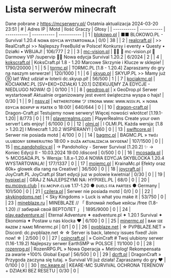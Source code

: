 
# Lista serwerów minecraft
Dane pobrane z https://mcserwery.pl/
Ostatnia aktualizacja 2024-03-20 23:51
| # | Adres IP | Motd | Ilość Graczy | Głosy |
| ----------- | ----------- | ----------- | ----------- | ----------- |
| 1 | 	[blokowo.pl](https://mcserwery.pl/serwery/minecraft/98/) | ■■ BLOKOWO.PL - Survival 1.20.4 ɴᴏᴡᴀ ᴇᴅʏᴄᴊᴀ ᴡʏꜱᴛᴀʀᴛᴏᴡᴀʟᴀ | 0/0 | 38 |
| 2 | 	[realcraft.pl](https://mcserwery.pl/serwery/minecraft/63/) | >> RealCraft.pl >> Najlepszy FreeBuild w Polsce! Konkursy i eventy • Questy • Działki • WBIJAJ! | 106/777 | 2 |
| 3 | 	[mc-vision.pl](https://mcserwery.pl/serwery/minecraft/211/) |   mc-vision.pl  Darmowy VIP /supervip   Nowa edycja Survival 1.20.2  | 6/2024 | 2 |
| 4 | 	[kokscraft.pl](https://mcserwery.pl/serwery/minecraft/1/) | KoksCraft.pl 1.8 - 1.20 Marcowe Skrzynie i Klucze w sklepie! | 1790/20000 | 1 |
| 5 | 	[tormc.pl](https://mcserwery.pl/serwery/minecraft/35/) | TORMC.PL [1.8 - 1.20.4] Zapraszamy do gry na naszym serwerze! | 120/1000 | 1 |
| 6 | 	[skyup.pl](https://mcserwery.pl/serwery/minecraft/57/) | SKYUP.PL >> Mamy już ➈ lat! Weź udział w loterii dc.skyup.pl! | 56/500 | 1 |
| 7 | 	[kociakmc.pl](https://mcserwery.pl/serwery/minecraft/213/) | KOCIAKMC.PL [SV+EKO+DZIAŁKI 1.20.1] DZIEKUJĘMY ZA EDYCJE - NIEDLUGO NOWA! 😊 | 0/100 | 1 |
| 8 | 	[geodrop.pl](https://mcserwery.pl/serwery/minecraft/217/) | x GeoDrop.pl Serwer wystartował! Aktualnie organizowany jest event świąteczna wyspa o hajs! | 0/30 | 1 |
| 9 | 	[nssv.pl](https://mcserwery.pl/serwery/minecraft/4/) | ɴᴇᴛʜᴇʀꜱᴛᴏʀᴍ ツ ꜱᴛʀᴏɴᴀ ᴡᴡᴡ: ᴡᴡᴡ.ɴꜱꜱᴠ.ᴘʟ × ɴᴏᴡᴀ ᴇᴅʏᴄᴊᴀ ʙᴏxᴘᴠᴘ ᴡ ᴘɪᴀᴛᴇᴋ ᴏ 18:00! | 640/644 | 0 |
| 10 | 	[dragon-craft.pl](https://mcserwery.pl/serwery/minecraft/49/) | Dragon-Craft.pl Testujemy nowe serwery! Więcej nowości wkrótce! [1.19.1-1.20] | 8/773 | 0 |
| 11 | 	[playerrealms.com](https://mcserwery.pl/serwery/minecraft/54/) | PlayerRealms Create your own server! Lets enjoy! | 6/1000 | 0 |
| 12 | 	[olmi.pl](https://mcserwery.pl/serwery/minecraft/55/) | l OLMI.PL Każda wersja: [1.8 > 1.20.2] l Minecraft 1.20.2 WSPIERANY! | 0/60 | 0 |
| 13 | 	[swiftcore.pl](https://mcserwery.pl/serwery/minecraft/60/) | Serwer nie posiada motd | 4/100 | 0 |
| 14 | 	[bagmc.pl](https://mcserwery.pl/serwery/minecraft/61/) | BAGMC.PL » ᴛᴡóᴊ ᴜʟᴜʙɪᴏɴʏ sᴇʀᴡᴇʀᴊᴜᴛʀᴏ 18:00 » ᴅᴜżᴀ ᴀᴋᴛᴜᴀʟɪᴢᴀᴄᴊᴀ sᴋʏɢᴇɴᴀ! | 107/1500 | 0 |
| 15 | 	[mc.pandoholicy.pl](https://mcserwery.pl/serwery/minecraft/64/) | → Pandoholicy - Serwer Survival [1.20.2] ✨ → Koniec Edycji II - 10.03.2024 19:00 /discord | 0/500 | 0 |
| 16 | 	[mcosada.pl](https://mcserwery.pl/serwery/minecraft/65/) | ♑ MCOSADA.PL ♑ Wersja: 1.8.x-1.20.4 NOWA EDYCJA SKYBLOCKA 1.20.4 WYSTARTOWALA! | 177/1337 | 0 |
| 17 | 	[mojemc.pl](https://mcserwery.pl/serwery/minecraft/66/) | KrainaMc.pl  Efekty oraz 60k+ glowek dla rang na Creative! | 36/500 | 0 |
| 18 | 	[joycraft.pl](https://mcserwery.pl/serwery/minecraft/67/) | JoyCraft.PL  JoyCraft.pl Start edycji juz w polowie kwietnia! | 0/30 | 0 |
| 19 | 	[hypixel.pl](https://mcserwery.pl/serwery/minecraft/68/) |  GRAJ Z NAJLEPSZYMI NA: HYPIXEL.PL  | 68/0 | 0 |
| 20 | 	[eu.mcpvp.club](https://mcserwery.pl/serwery/minecraft/69/) |  ᴇᴜ.ᴍᴄᴘᴠᴘ.ᴄʟᴜʙ 1.17-1.20 ● ᴅᴜᴇʟꜱ  ꜰꜰᴀ  ᴘᴀʀᴛɪᴇs ● Germany | 101/500 | 0 |
| 21 | 	[czilera.pl](https://mcserwery.pl/serwery/minecraft/71/) | Serwer nie posiada motd | 0/0 | 0 |
| 22 | 	[skykingdoms.net](https://mcserwery.pl/serwery/minecraft/72/) | < Sky Kingdoms > Luck is what you make it | 53/750 | 0 |
| 23 | 	[mineblaze.ru](https://mcserwery.pl/serwery/minecraft/73/) | MINEBLAZE // 「 Взломай любые кейсы /free (1.8-1.20) // забирай свой ВЕРТОЛЕТ 」 | 1895/9000 | 0 |
| 24 | 	[play.eadventure.pl](https://mcserwery.pl/serwery/minecraft/77/) | Eternal Adventure ✦ eadventure.pl ✦ 1.20.1 Survival ✦ Ekonomia ✦ Postaw u nas klocka ❤ | 6/100 | 0 |
| 25 | 	[minermc.pl](https://mcserwery.pl/serwery/minecraft/81/) | ʙᴀᴡ ꜱɪᴇ ʀᴀᴢᴇᴍ ᴢ ɴᴀᴍɪ Minermc.pl | 0/1 | 0 |
| 26 | 	[pvpblaze.net](https://mcserwery.pl/serwery/minecraft/82/) | ☆ PVPBLAZE.NET » Discord: dc.pvpblaze.net ☆ ☆ Server is back, latency issues fixed! Join now! ☆ | 2/500 | 0 |
| 27 | 	[coincraft.pl](https://mcserwery.pl/serwery/minecraft/85/) | » CoinCraft # Twoj ulubiony serwer (1.16-1.19.2) Najlepszy serwer EarthSMP w POLSCE | 11/1000 | 0 |
| 28 | 	[rozenrpg.pl](https://mcserwery.pl/serwery/minecraft/86/) | RozenRPG.PL » Nowa Operacja + Metinolog! Rekompensata za awarie +100% Global Expa! | 56/500 | 0 |
| 29 | 	[dcrft.pl](https://mcserwery.pl/serwery/minecraft/89/) | DragonCraft » Przygoda zaczyna się tutaj. » Survival VII już działa! Zapraszamy do gry ❤ | 0/100 | 0 |
| 30 | 	[mc.keare.pl](https://mcserwery.pl/serwery/minecraft/91/) | KEARE-MC SURVIVAL  OCHRONA TERENOW + DZIAŁKI  BEZ RESETU | 0/30 | 0 |
